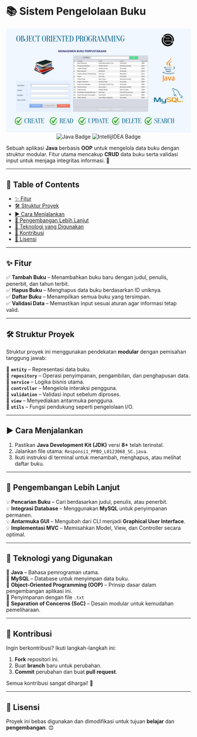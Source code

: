 # 📚 Sistem Pengelolaan Buku

<div align="center">
<img src="../assets/Library - OOP.png">
<img src="https://img.shields.io/badge/java-%23ED8B00.svg?style=for-the-badge&logo=openjdk&logoColor=white" alt="Java Badge">
<img src="https://img.shields.io/badge/IntelliJIDEA-000000.svg?style=for-the-badge&logo=intellij-idea&logoColor=white" alt="IntellijIDEA Badge">
</div>

Sebuah aplikasi **Java** berbasis **OOP** untuk mengelola data buku dengan struktur modular. Fitur utama mencakup **CRUD** data buku serta validasi input untuk menjaga integritas informasi. 🚀

---

## 📖 Table of Contents

- [✨ Fitur](#-fitur)
- [🛠 Struktur Proyek](#-struktur-proyek)
- [▶️ Cara Menjalankan](#-cara-menjalankan)
- [🚀 Pengembangan Lebih Lanjut](#-pengembangan-lebih-lanjut)
- [🔧 Teknologi yang Digunakan](#-teknologi-yang-digunakan)
- [🤝 Kontribusi](#-kontribusi)
- [📜 Lisensi](#-lisensi)

---

## ✨ Fitur

✅ **Tambah Buku** – Menambahkan buku baru dengan judul, penulis, penerbit, dan tahun terbit.  
✅ **Hapus Buku** – Menghapus data buku berdasarkan ID uniknya.  
✅ **Daftar Buku** – Menampilkan semua buku yang tersimpan.  
✅ **Validasi Data** – Memastikan input sesuai aturan agar informasi tetap valid.

---

## 🛠 Struktur Proyek

Struktur proyek ini menggunakan pendekatan **modular** dengan pemisahan tanggung jawab:

📁 **`entity`** – Representasi data buku.  
📁 **`repository`** – Operasi penyimpanan, pengambilan, dan penghapusan data.  
📁 **`service`** – Logika bisnis utama.  
📁 **`controller`** – Mengelola interaksi pengguna.  
📁 **`validation`** – Validasi input sebelum diproses.  
📁 **`view`** – Menyediakan antarmuka pengguna.  
📁 **`utils`** – Fungsi pendukung seperti pengelolaan I/O.

---

## ▶️ Cara Menjalankan

1. Pastikan **Java Development Kit (JDK)** versi **8+** telah terinstal.
2. Jalankan file utama: `Responsi1_PPBO_L0123068_SC.java`.
3. Ikuti instruksi di terminal untuk menambah, menghapus, atau melihat daftar buku.

---

## 🚀 Pengembangan Lebih Lanjut

💡 **Pencarian Buku** – Cari berdasarkan judul, penulis, atau penerbit.  
💡 **Integrasi Database** – Menggunakan **MySQL** untuk penyimpanan permanen.  
💡 **Antarmuka GUI** – Mengubah dari CLI menjadi **Graphical User Interface**.  
💡 **Implementasi MVC** – Memisahkan Model, View, dan Controller secara optimal.

---

## 🔧 Teknologi yang Digunakan

🔹 **Java** – Bahasa pemrograman utama.  
🔹 **MySQL** – Database untuk menyimpan data buku.  
🔹 **Object-Oriented Programming (OOP)** – Prinsip dasar dalam pengembangan aplikasi ini.  
🔹 Penyimpanan dengan file `.txt` </br>
🔹 **Separation of Concerns (SoC)** – Desain modular untuk kemudahan pemeliharaan.

---

## 🤝 Kontribusi

Ingin berkontribusi? Ikuti langkah-langkah ini:

1. **Fork** repositori ini.
2. Buat **branch** baru untuk perubahan.
3. **Commit** perubahan dan buat **pull request**.

Semua kontribusi sangat dihargai! 🎉

---

## 📜 Lisensi

Proyek ini bebas digunakan dan dimodifikasi untuk tujuan **belajar** dan **pengembangan**. 😊
